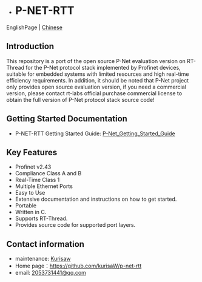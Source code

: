 - # P-NET-RTT

EnglishPage | [Chinese](./README.md)

## Introduction

This repository is a port of the open source P-Net evaluation version on RT-Thread for the P-Net protocol stack implemented by Profinet devices, suitable for embedded systems with limited resources and high real-time efficiency requirements. In addition, it should be noted that P-Net project only provides open source evaluation version, if you need a commercial version, please contact rt-labs official purchase commercial license to obtain the full version of P-Net protocol stack source code!

## Getting Started Documentation

- P-NET-RTT Getting Started Guide: [P-Net_Getting_Started_Guide](./docs/P-Net_Getting_Started_Guide.md)

## Key Features

- Profinet v2.43
- Compliance Class A and B
- Real-Time Class 1
- Multiple Ethernet Ports
- Easy to Use
- Extensive documentation and instructions on how to get started.
- Portable
- Written in C.
- Supports RT-Thread.
- Provides source code for supported port layers.

## Contact information

- maintenance: [Kurisaw](https://github.com/Kurisaw)
- Home page：https://github.com/kurisaW/p-net-rtt
- email: 2053731441@qq.com

